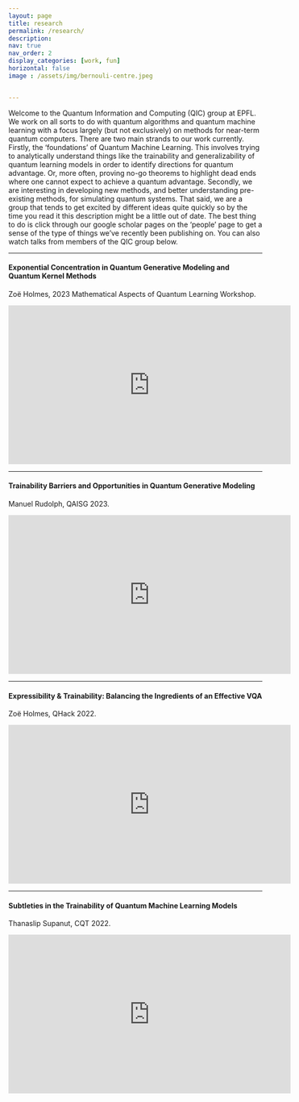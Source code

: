 ```yaml
---
layout: page
title: research
permalink: /research/
description: 
nav: true
nav_order: 2
display_categories: [work, fun]
horizontal: false
image : /assets/img/bernouli-centre.jpeg


---
```


Welcome to the Quantum Information and Computing (QIC) group at EPFL. We work on all sorts to do with quantum algorithms and quantum machine learning with a focus largely (but not exclusively) on methods for near-term quantum computers. There are two main strands to our work currently. Firstly, the ‘foundations’ of Quantum Machine Learning. This involves trying to analytically understand things like the trainability and generalizability of quantum learning models in order to identify directions for quantum advantage. Or, more often, proving no-go theorems to highlight dead ends where one cannot expect to achieve a quantum advantage. Secondly, we are interesting in developing new methods, and better understanding pre-existing methods, for simulating quantum systems. That said, we are a group that tends to get excited by different ideas quite quickly so by the time you read it this description might be a little out of date. The best thing to do is click through our google scholar pages on the ‘people’ page to get a sense of the type of things we’ve recently been publishing on. You can also watch talks from members of the QIC group below.  




---

#### Exponential Concentration in Quantum Generative Modeling and Quantum Kernel Methods
Zoë Holmes, 2023 Mathematical Aspects of Quantum Learning Workshop.

<iframe width="560" height="315" src="https://www.youtube.com/embed/V81sx-d3lIA?si=bIyKSYJxecw6zB7o" title="YouTube video player" frameborder="0" allow="accelerometer; autoplay; clipboard-write; encrypted-media; gyroscope; picture-in-picture; web-share" allowfullscreen></iframe>

<br/>

---

#### Trainability Barriers and Opportunities in Quantum Generative Modeling
Manuel Rudolph, QAISG 2023.

<iframe width="560" height="315" src="https://www.youtube.com/embed/Akh-0v8tBkE?si=0_xNui8BHhLfoK3E" title="YouTube video player" frameborder="0" allow="accelerometer; autoplay; clipboard-write; encrypted-media; gyroscope; picture-in-picture; web-share" allowfullscreen></iframe>


<br/>

---

#### Expressibility & Trainability: Balancing the Ingredients of an Effective VQA
Zoë Holmes, QHack 2022.

<iframe width="560" height="315" src="https://www.youtube.com/embed/RO3g7B0-IKA?si=l6f41d6jGXT5geqL" title="YouTube video player" frameborder="0" allow="accelerometer; autoplay; clipboard-write; encrypted-media; gyroscope; picture-in-picture; web-share" allowfullscreen></iframe>

<br/>

---

#### Subtleties in the Trainability of Quantum Machine Learning Models
Thanaslip Supanut, CQT 2022.

<iframe width="560" height="315" src="https://www.youtube.com/embed/fDc7PODhuHM?si=lxp7Mm_WciGORAs-" title="YouTube video player" frameborder="0" allow="accelerometer; autoplay; clipboard-write; encrypted-media; gyroscope; picture-in-picture; web-share" allowfullscreen></iframe>